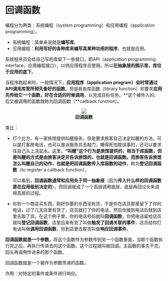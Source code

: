 # 回调函数

编程分为两类：系统编程（system programming）和应用编程（application programming）。

- 系统编程：简单来说就是**编写库**。
- 应用编程：**利用写好的各种库来编写具某种功用的程序**，也就是应用。

系统程序员会给自己写的库留下一些接口，即API（application programming interface，应用编程接口），以供应用程序员使用。所以**在抽象层的图示里，库位于应用的底下**。

当程序跑起来时，一般情况下，**应用程序（application program）会时常通过API调用库里所预先备好的函数**。但是有些库函数（library function）却要求**应用先传给它一个函数，好在合适的时候调用**，以完成目标任务。**这个被传入的、后又被调用的函数就称为回调函数（**callback function）。

<figure align="center"><img src="https://i.loli.net/2021/07/27/SKqfWXUmNj6RPkV.png"/><figcaption><b>回调函数</b></figcaption></figure>

类比：

- 打个比方，有一家旅馆提供叫醒服务，但是要求旅客自己决定叫醒的方法。可以是打客房电话，也可以是派服务员去敲门，睡得死怕耽误事的，还可以要求往自己头上浇盆水。这里，**“叫醒”这个行为是旅馆提供的，相当于库函数，但是叫醒的方式是由旅客决定并告诉旅馆的，也就是回调函数。**而旅客告诉旅馆怎么叫醒自己的动作，也就是**把回调函数传入库函数的动作**，称为**登记回调函数**（to register a callback function）。

  可以看到，**回调函数通常和应用处于同一抽象层**（因为**传入什么样的回调函数是在应用级别决定的**）。而回调就成了一个高层调用底层，底层再回过头来调用高层的过程。 

- 你到一个商店买东西，刚好你要的东西没有货，于是你在店员那里留下了你的电话，过了几天店里有货了，店员就打了你的电话，然后你接到电话后就到店里去取了货。在这个例子里，你的电话号码就叫**回调函数**，你把电话留给店员就叫**登记回调函数**，店里后来有货了叫做**触发了回调关联的事件**，店员给你打电话叫做**调用回调函数**，你到店里去取货叫做**响应回调事件**。

**回调函数就是一个参数**，将这个函数作为参数传到另一个函数里面，当那个函数执行完之后，再执行传进去的这个函数。这个过程就叫做回调。主函数的事先干完，回头再调用传进来的那个函数。

回调函数就是一个被作为参数传递的函数。

作用：对特定的事件或条件进行响应。



